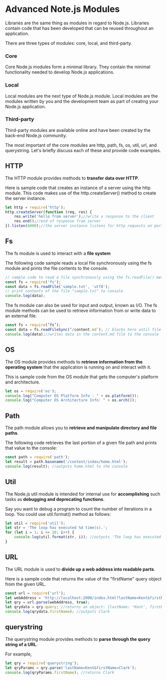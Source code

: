 # Advanced Note.js Modules

Libraries are the same thing as modules in regard to Node.js. Libraries contain code that has been developed that can be reused throughout an application.

There are three types of modules: core, local, and third-party.

### Core
Core Node.js modules form a minimal library. They contain the minimal functionality needed to develop Node.js applications.

### Local
Local modules are the next type of Node.js module. Local modules are the modules written by you and the development team as part of creating your Node.js application.

### Third-party
Third-party modules are available online and have been created by the back-end Node.js community.

The most important of the core modules are http, path, fs, os, util, url, and querystring. Let's briefly discuss each of these and provide code examples.

## HTTP
The HTTP module provides methods to <b>transfer data over HTTP</b>.

Here is sample code that creates an instance of a server using the http module. This code makes use of the http.createServer() method to create the server instance.

```JavaScript
let http = require('http');
http.createServer(function (req, res) {
    res.write('hello from server');//write a response to the client
    res.end();//end of response from server
}).listen(6000);//the server instance listens for http requests on port 6000
```

## Fs
The fs module is used to interact with a <b>file system</b>

The following code sample reads a local file synchronously using the fs module and prints the file contents to the console.

```JavaScript
// sample code to read a file synchronously using the fs.readFile() method
const fs = require('fs');
const data = fs.readFile('sample.txt', 'utf8');
// print contents of the file "sample.txt" to console
console.log(data);
```
The fs module can also be used for input and output, known as I/O. The fs module methods can be used to retrieve information from or write data to an external file.

```JavaScript
const fs = require(‘fs’);
const data = fs.readFileSync(‘/content.md’); // blocks here until file is read
console.log(data);//writes data in the content.md file to the console

```

## OS
The OS module provides methods to <b>retrieve information from the operating system</b> that the application is running on and interact with it.

This is sample code from the OS module that gets the computer's platform and architecture.

```JavaScript
let os = require('os');
console.log("Computer OS Platform Info : " + os.platform());
console.log("Computer OS Architecture Info: " + os.arch());
```

## Path
The path module allows you to <b>retrieve and manipulate directory and file paths</b>.

The following code retrieves the last portion of a given file path and prints that value to the console:

```JavaScript
const path = require('path');
let result = path.basename('/content/index/home.html');
console.log(result); //outputs home.html to the console
```

## Util
The Node.js util module is intended for internal use for <b>accomplishing</b> such tasks as <b>debugging and deprecating functions</b>.

Say you want to debug a program to count the number of iterations in a loop. You could use util.format() method as follows:

```JavaScript
let util = require('util');
let str = 'The loop has executed %d time(s).';
for (let i = 1; i <= 10; i++) {
    console.log(util.format(str, i)); //outputs 'The loop has executed i time(s)'
}
```

## URL
The URL module is used to <b>divide up a web address into readable parts</b>.

Here is a sample code that returns the value of the "firstName" query object from the given URL.

```JavaScript
const url = require('url');
let webAddress = 'http://localhost:2000/index.html?lastName=Kent&firstName=Clark';
let qry = url.parse(webAddress, true);
let qrydata = qry.query; //returns an object: {lastName: 'Kent', firstName: 'Clark'}
console.log(qrydata.firstName); //outputs Clark
```

## querystring
The querystring module provides methods to <b>parse through the query string of a URL</b>.

For example,

```JavaScript
let qry = require('querystring');
let qryParams = qry.parse('lastName=Kent&firstName=Clark');
console.log(qryParams.firstName); //returns Clark
```